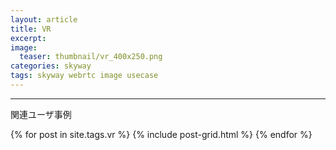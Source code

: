 ```yaml
---
layout: article
title: VR
excerpt: 
image:
  teaser: thumbnail/vr_400x250.png
categories: skyway
tags: skyway webrtc image usecase
---
```




<hr>

関連ユーザ事例

<div class="tiles">
{% for post in site.tags.vr %}
  {% include post-grid.html %}
{% endfor %}
</div><!-- /.tiles -->

